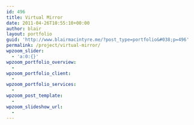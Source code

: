 ```yaml
---
id: 496
title: Virtual Mirror
date: 2011-04-26T10:55:10+00:00
author: blair
layout: portfolio
guid: 'http://www.blairmacintyre.me/?post_type=portfolio&#038;p=496'
permalink: /project/virtual-mirror/
wpzoom_slider:
  - 'a:0:{}'
wpzoom_portfolio_overview:
  - 
wpzoom_portfolio_client:
  - 
wpzoom_portfolio_services:
  - 
wpzoom_post_template:
  - 
wpzoom_slideshow_url:
  - 
---
```

